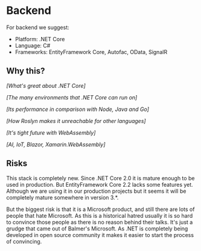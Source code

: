 # Backend

For backend we suggest:
- Platform: .NET Core
- Language: C#
- Frameworks: EntityFramework Core, Autofac, OData, SignalR

## Why this?
_[What's great about .NET Core]_

_[The many environments that .NET Core can run on]_

_[Its performance in comparison with Node, Java and Go]_

_[How Roslyn makes it unreachable for other languages]_

_[It's tight future with WebAssembly]_

_[AI, IoT, Blazor, Xamarin.WebAssembly]_

## Risks
This stack is completely new. Since .NET Core 2.0 it is mature enough to be used in production. But EntityFramework Core 2.2 lacks some features yet. Although we are using it in our production projects but it seems it will be completely mature somewhere in version 3.*.

But the biggest risk is that it is a Microsoft product, and still there are lots of people that hate Microsoft. As this is a historical hatred usually it is so hard to convince those people as there is no reason behind their talks. It's just a grudge that came out of Balmer's Microsoft. As .NET is completely being developed in open source community it makes it easier to start the process of convincing.
